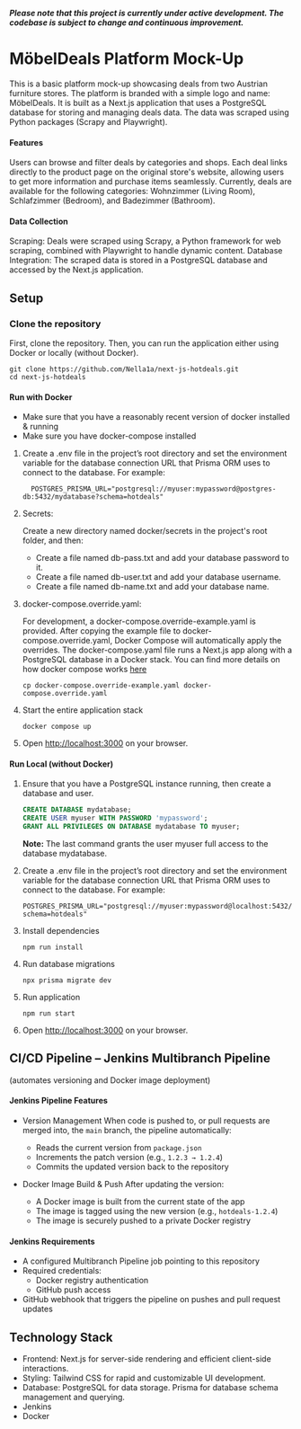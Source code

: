 ***Please note that this project is currently under active development. The codebase is subject to change and continuous improvement.***
# MöbelDeals Platform Mock-Up

This is a basic platform mock-up showcasing deals from two Austrian furniture stores. The platform is branded with a simple logo and name: MöbelDeals.
It is built as a Next.js application that uses a PostgreSQL database for storing and managing deals data. The data was scraped using Python packages (Scrapy and Playwright).

#### Features
Users can browse and filter deals by categories and shops.
Each deal links directly to the product page on the original store's website, allowing users to get more information and purchase items seamlessly.
Currently, deals are available for the following categories: Wohnzimmer (Living Room), Schlafzimmer (Bedroom), and Badezimmer (Bathroom).

#### Data Collection
Scraping: Deals were scraped using Scrapy, a Python framework for web scraping, combined with Playwright to handle dynamic content.
Database Integration: The scraped data is stored in a PostgreSQL database and accessed by the Next.js application.

## Setup

### Clone the repository

First, clone the repository. Then, you can run the application either using Docker or locally (without Docker).

```
git clone https://github.com/Nella1a/next-js-hotdeals.git
cd next-js-hotdeals
```
#### Run with Docker

- Make sure that you have a reasonably recent version of docker installed & running
- Make sure you have docker-compose installed

1. Create a .env file in the project’s root directory and set the environment variable for the database connection URL that Prisma ORM uses to connect to the database.
   For example:

   ```
     POSTGRES_PRISMA_URL="postgresql://myuser:mypassword@postgres-db:5432/mydatabase?schema=hotdeals"
   ```

3. Secrets:

    Create a new directory named docker/secrets in the project's root folder, and then:
     - Create a file named db-pass.txt and add your database password to it.
     - Create a file named db-user.txt and add your database username.
     - Create a file named db-name.txt and add your database name.
     
5. docker-compose.override.yaml:
   
   For development, a docker-compose.override-example.yaml is provided. After copying the example file to docker-compose.override.yaml, Docker Compose will automatically apply the overrides. The docker-compose.yaml file runs a Next.js app along with a PostgreSQL database in a Docker stack. You can find more details on how docker compose works [here](https://docs.docker.com/compose/how-tos/multiple-compose-files/merge/)

   ```
   cp docker-compose.override-example.yaml docker-compose.override.yaml
   ```

7. Start the entire application stack

   ```
   docker compose up
   ```
8. Open <http://localhost:3000> on your browser.
   
#### Run Local (without Docker)

1. Ensure that you have a PostgreSQL instance running, then create a database and user.

   ```sql
   CREATE DATABASE mydatabase;
   CREATE USER myuser WITH PASSWORD 'mypassword';
   GRANT ALL PRIVILEGES ON DATABASE mydatabase TO myuser;
   ```

   **Note:** The last command grants the user myuser full access to the database mydatabase.

2. Create a .env file in the project’s root directory and set the environment variable for the database connection URL that Prisma ORM uses to connect to the database.
   For example:

   ```text
   POSTGRES_PRISMA_URL="postgresql://myuser:mypassword@localhost:5432/mydatabase?schema=hotdeals"   
   ```

3. Install dependencies

   ```text
   npm run install
   ```

4. Run database migrations

   ```text
   npx prisma migrate dev
   ```
5. Run application

   ```text
   npm run start
   ```

6. Open <http://localhost:3000> on your browser.





## CI/CD Pipeline – Jenkins Multibranch Pipeline  
(automates versioning and Docker image deployment)

#### Jenkins Pipeline Features

- Version Management
  When code is pushed to, or pull requests are merged into, the `main` branch, the pipeline automatically:
  - Reads the current version from `package.json`
  - Increments the patch version (e.g., `1.2.3 → 1.2.4`)
  - Commits the updated version back to the repository

- Docker Image Build & Push
  After updating the version:
  - A Docker image is built from the current state of the app
  - The image is tagged using the new version (e.g., `hotdeals-1.2.4`)
  - The image is securely pushed to a private Docker registry

#### Jenkins Requirements

- A configured Multibranch Pipeline job pointing to this repository
- Required credentials:
  - Docker registry authentication
  - GitHub push access
- GitHub webhook that triggers the pipeline on pushes and pull request updates

## Technology Stack

  - Frontend: Next.js for server-side rendering and efficient client-side interactions.
  - Styling: Tailwind CSS for rapid and customizable UI development.
  - Database: PostgreSQL for data storage. Prisma for database schema management and querying.
  - Jenkins
  - Docker 
